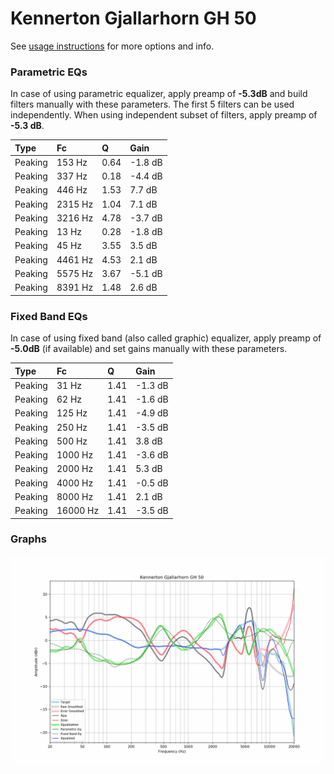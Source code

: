 # Kennerton Gjallarhorn GH 50
See [usage instructions](https://github.com/jaakkopasanen/AutoEq#usage) for more options and info.

### Parametric EQs
In case of using parametric equalizer, apply preamp of **-5.3dB** and build filters manually
with these parameters. The first 5 filters can be used independently.
When using independent subset of filters, apply preamp of **-5.3 dB**.

| Type    | Fc      |    Q | Gain    |
|:--------|:--------|:-----|:--------|
| Peaking | 153 Hz  | 0.64 | -1.8 dB |
| Peaking | 337 Hz  | 0.18 | -4.4 dB |
| Peaking | 446 Hz  | 1.53 | 7.7 dB  |
| Peaking | 2315 Hz | 1.04 | 7.1 dB  |
| Peaking | 3216 Hz | 4.78 | -3.7 dB |
| Peaking | 13 Hz   | 0.28 | -1.8 dB |
| Peaking | 45 Hz   | 3.55 | 3.5 dB  |
| Peaking | 4461 Hz | 4.53 | 2.1 dB  |
| Peaking | 5575 Hz | 3.67 | -5.1 dB |
| Peaking | 8391 Hz | 1.48 | 2.6 dB  |

### Fixed Band EQs
In case of using fixed band (also called graphic) equalizer, apply preamp of **-5.0dB**
(if available) and set gains manually with these parameters.

| Type    | Fc       |    Q | Gain    |
|:--------|:---------|:-----|:--------|
| Peaking | 31 Hz    | 1.41 | -1.3 dB |
| Peaking | 62 Hz    | 1.41 | -1.6 dB |
| Peaking | 125 Hz   | 1.41 | -4.9 dB |
| Peaking | 250 Hz   | 1.41 | -3.5 dB |
| Peaking | 500 Hz   | 1.41 | 3.8 dB  |
| Peaking | 1000 Hz  | 1.41 | -3.6 dB |
| Peaking | 2000 Hz  | 1.41 | 5.3 dB  |
| Peaking | 4000 Hz  | 1.41 | -0.5 dB |
| Peaking | 8000 Hz  | 1.41 | 2.1 dB  |
| Peaking | 16000 Hz | 1.41 | -3.5 dB |

### Graphs
![](./Kennerton%20Gjallarhorn%20GH%2050.png)